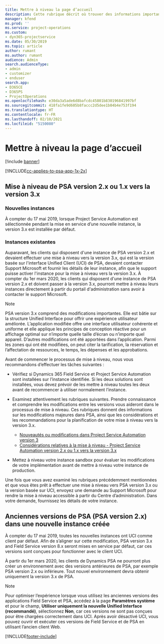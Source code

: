 ```yaml
---
title: Mettre à niveau la page d’accueil
description: Cette rubrique décrit où trouver des informations importantes concernant les fonctionnalités nouvelles et modifiées dans Dynamics 365 Project Service Automation, ainsi que le processus de mise à niveau vers la nouvelle version.
manager: kfend
ms.prod: ''
ms.service: project-operations
ms.custom:
- dyn365-projectservice
ms.date: 05/30/2019
ms.topic: article
author: rumant
ms.author: rumant
audience: Admin
search.audienceType:
- admin
- customizer
- enduser
search.app:
- D365CE
- D365PS
- ProjectOperations
ms.openlocfilehash: e30da3a5ade6d8bafcdc45801b830196841997bf
ms.sourcegitcommit: 418fa1fe9d605b8faccc2d5dee1b04b4e753f194
ms.translationtype: HT
ms.contentlocale: fr-FR
ms.lasthandoff: 02/10/2021
ms.locfileid: "5150080"
---
```

# <a name="upgrade-home-page"></a>Mettre à niveau la page d’accueil

[!include [banner](../includes/psa-now-project-operations.md)]

[!INCLUDE[cc-applies-to-psa-app-1x-2x](../includes/cc-applies-to-psa-app-1x-2x.md)]

## <a name="upgrade-from-psa-version-2x-or-1x-to-version-3x"></a>Mise à niveau de PSA version 2.x ou 1.x vers la version 3.x

### <a name="new-instances"></a>Nouvelles instances

À compter du 17 mai 2019, lorsque Project Service Automation est sélectionnée pendant la mise en service d’une nouvelle instance, la version 3.x est installée par défaut.

### <a name="existing-instances"></a>Instances existantes

Auparavant, les clients qui disposent d'une instance de PSA version 2.x et devaient effectuer une mise à niveau vers la version 3.x, qui est la version basée sur l'interface Unified Client (UCI) de PSA, devaient contacter Support Microsoft et fournir les détails de leur instance, afin que le support puisse activer l'instance pour la mise à niveau vers la version 3.x. À compter du 1er mars 2020, les clients qui disposent d'une instance de PSA version 2.x et doivent passer à la version 3.x, pourront mettre à niveau leurs instances directement à partir du portail d'administration sans avoir à contacter le support Microsoft.  

> [!NOTE]
> PSA version 3.x comprend des modifications importantes. Elle est bâtie sur la structure Unified Interface pour offrir une expérience utilisateur améliorée. L’application modifiée offre une interface utilisateur cohérente et uniforme et elle applique les principes de conception réactive pour un affichage optimal sur n’importe quelle taille d’écran ou n’importe quel appareil. D’autres modifications ont été apportées dans l’application. Parmi les zones qui ont été modifiées, on peut citer la tarification, la réservation et l’affectation de ressources, le temps, les dépenses et les approbations.

Avant de commencer le processus de mise à niveau, nous vous recommandons d’effectuer les tâches suivantes :

- Vérifiez si Dynamics 365 Field Service et Project Service Automation sont installées sur l’instance identifiée. Si les deux solutions sont installées, vous devez prévoir de les mettre à niveau toutes les deux avant de recommencer à utiliser normalement l’instance.
- Examinez attentivement les rubriques suivantes. Prendre connaissance et comprendre les modifications entre les versions vous aideront dans le processus de mise à niveau. Ces rubriques donnent des informations sur les modifications majeures dans PSA, ainsi que les considérations et les recommandations pour la planification de votre mise à niveau vers la version 3.x.

    - [Nouveautés ou modifications dans Project Service Automation version 3](whats-new-changed-v3.md)
    - [Considérations relatives à la mise à niveau - Project Service Automation version 2.x ou 1.x vers la version 3.x](upgrade-v3.md)

- Mettez à niveau votre instance sandbox pour évaluer les modifications de votre implémentation avant de mettre à niveau votre instance de production.

Une fois que vous avez examiné les rubriques précédemment mentionnées et que vous êtes prêt à effectuer une mise à niveau vers PSA version 3.x ou la version basée sur UCI, envoyez une demande au Support Microsoft pour rendre la mise à niveau accessible à partir du Centre d’administration. Dans votre demande, fournissez les détails de votre instance.

## <a name="older-versions-of-psa-psa-version-2x-in-a-newly-created-instance"></a>Anciennes versions de PSA (PSA version 2.x) dans une nouvelle instance créée

À compter du 17 mai 2019, toutes les nouvelles instances ont UCI comme client par défaut. Afin de s’aligner sur cette modification, PSA version 3.x and Field Service version 8.x seront mises en service par défaut, car ces versions sont conçues pour fonctionner avec le client UCI.

À partir du 1er mars 2020, les clients de Dynamics PSA ne pourront plus créer un environnement avec des versions antérieures de PSA, par exemple PSA version 2.x ou inférieure. Tout nouvel environnement devra obtenir uniquement la version 3.x de PSA.

> [!NOTE]
> Pour optimiser l’expérience lorsque vous utilisez les anciennes versions des applications Field Service et PSA, accédez à la page **Paramètres système** et pour le champ, **Utiliser uniquement la nouvelle Unified Interface (recommandé)**, sélectionnez **Non**, car ces versions ne sont pas conçues pour être chargées correctement dans UCI. Après avoir désactivé UCI, vous pouvez ouvrir et exécuter ces versions de Field Service et de PSA en utilisant l’ancien client Web. 


[!INCLUDE[footer-include](../includes/footer-banner.md)]